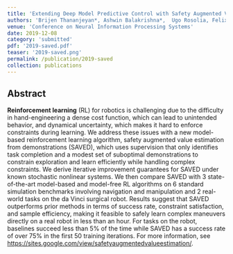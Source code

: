 ```yaml
---
title: 'Extending Deep Model Predictive Control with Safety Augmented Value Estimation from Demonstrations'
authors: 'Brijen Thananjeyan*, Ashwin Balakrishna*,  Ugo Rosolia, Felix Li, Rowan McAllister, Joseph E. Gonzalez, Sergey Levine, Francesco Borrelli, Ken Goldberg'
venue: 'Conference on Neural Information Processing Systems'
date: 2019-12-08
category: 'submitted'
pdf: '2019-saved.pdf'
teaser: '2019-saved.png'
permalink: /publication/2019-saved
collection: publications
---
```


Abstract
-------
**Reinforcement learning** (RL) for robotics is challenging due to the difficulty in hand-engineering a dense cost function, which can lead to unintended behavior, and dynamical uncertainty, which makes it hard to enforce constraints during learning. We address these issues with a new model-based reinforcement learning algorithm, safety augmented value estimation from demonstrations (SAVED), which uses supervision that only identifies task completion and a modest set of suboptimal demonstrations to constrain exploration and learn efficiently while handling complex constraints. We derive iterative improvement guarantees for SAVED under known stochastic nonlinear systems. We then compare SAVED with 3 state-of-the-art model-based and model-free RL algorithms on 6 standard simulation benchmarks involving navigation and manipulation and 2 real-world tasks on the da Vinci surgical robot. Results suggest that SAVED outperforms prior methods in terms of success rate, constraint satisfaction, and sample efficiency, making it feasible to safely learn complex maneuvers directly on a real robot in less than an hour. For tasks on the robot, baselines succeed less than 5% of the time while SAVED has a success rate of over 75% in the first 50 training iterations. For more information, see https://sites.google.com/view/safetyaugmentedvalueestimation/.
